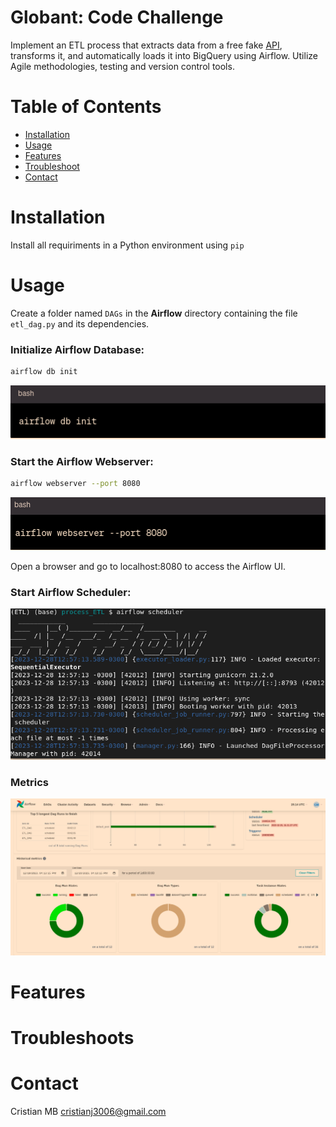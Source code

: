 # Globant: Code Challenge  

Implement an ETL process that extracts data from a free fake [API](https://jsonplaceholder.typicode.com/), transforms it, and automatically loads it into BigQuery using Airflow. Utilize Agile methodologies, testing and version control tools.

# Table of Contents
- [Installation](#Installation)
- [Usage](#usage)
- [Features](#Features)
- [Troubleshoot](#Troubleshoot)
- [Contact](#Contact)
  

# Installation

Install all requiriments in a Python environment  using `pip`

# Usage

Create a folder named `DAGs` in the  **Airflow** directory containing the file `etl_dag.py` and its dependencies.

### Initialize Airflow Database:

```bash
airflow db init
```

![alt text](https://github.com/cristianBMJ/process_ETL/blob/main/Images/init.png)

### Start the Airflow Webserver:

```bash
airflow webserver --port 8080
```
![alt text](https://github.com/cristianBMJ/process_ETL/blob/main/Images/webserver.png)

Open a browser and go to localhost:8080 to access the Airflow UI.

### Start Airflow Scheduler:


![alt text](https://github.com/cristianBMJ/process_ETL/blob/main/Images/scheduler.png)

### Metrics

![alt text](https://github.com/cristianBMJ/process_ETL/blob/main/Images/metrics.png)



# Features

# Troubleshoots

# Contact

Cristian MB cristianj3006@gmail.com
    
